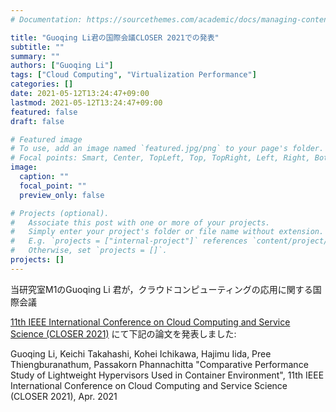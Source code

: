 ```yaml
---
# Documentation: https://sourcethemes.com/academic/docs/managing-content/

title: "Guoqing Li君の国際会議CLOSER 2021での発表"
subtitle: ""
summary: ""
authors: ["Guoqing Li"]
tags: ["Cloud Computing", "Virtualization Performance"]
categories: []
date: 2021-05-12T13:24:47+09:00
lastmod: 2021-05-12T13:24:47+09:00
featured: false
draft: false

# Featured image
# To use, add an image named `featured.jpg/png` to your page's folder.
# Focal points: Smart, Center, TopLeft, Top, TopRight, Left, Right, BottomLeft, Bottom, BottomRight.
image:
  caption: ""
  focal_point: ""
  preview_only: false

# Projects (optional).
#   Associate this post with one or more of your projects.
#   Simply enter your project's folder or file name without extension.
#   E.g. `projects = ["internal-project"]` references `content/project/deep-learning/index.md`.
#   Otherwise, set `projects = []`.
projects: []
---
```


当研究室M1のGuoqing Li 君が，クラウドコンピューティングの応用に関する国際会議

[11th IEEE International Conference on Cloud Computing and Service Science (CLOSER 2021)](https://www.scitepress.org/PublicationsDetail.aspx?ID=UOyxEPw5ouY=&t=1)
にて下記の論文を発表しました:

Guoqing Li, Keichi Takahashi, Kohei Ichikawa, Hajimu Iida, Pree Thiengburanathum, Passakorn Phannachitta "Comparative Performance Study of Lightweight Hypervisors Used in Container Environment", 11th IEEE International Conference on Cloud Computing and Service Science (CLOSER 2021), Apr. 2021
